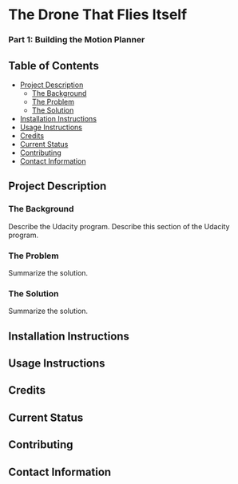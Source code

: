 # The Drone That Flies Itself
### Part 1: Building the Motion Planner

## Table of Contents
- [Project Description](#project-description)
	- [The Background](#the-background)
	- [The Problem](#the-problem)
	- [The Solution](#the-solution)
- [Installation Instructions](#installation-instructions)
- [Usage Instructions](#usage-instructions)
- [Credits](#credits)
- [Current Status](#current-status)
- [Contributing](#contributing)
- [Contact Information](#contact-information)

## Project Description
### The Background
Describe the Udacity program. Describe this section of the Udacity program. 

### The Problem
Summarize the solution.

### The Solution
Summarize the solution. 

## Installation Instructions

## Usage Instructions

## Credits

## Current Status

## Contributing

## Contact Information
